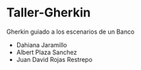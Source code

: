 # Taller-Gherkin
Gherkin guiado a los escenarios de un Banco

* Dahiana Jaramillo
* Albert Plaza Sanchez
* Juan David Rojas Restrepo
